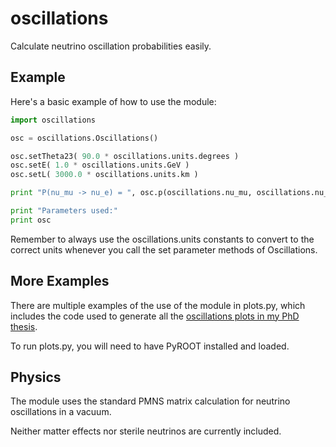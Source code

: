 # oscillations

Calculate neutrino oscillation probabilities easily.

## Example

Here's a basic example of how to use the module:

```python
import oscillations

osc = oscillations.Oscillations()

osc.setTheta23( 90.0 * oscillations.units.degrees )
osc.setE( 1.0 * oscillations.units.GeV )
osc.setL( 3000.0 * oscillations.units.km )

print "P(nu_mu -> nu_e) = ", osc.p(oscillations.nu_mu, oscillations.nu_e)

print "Parameters used:"
print osc
```

Remember to always use the oscillations.units constants to convert to the
correct units whenever you call the set parameter methods of Oscillations.

## More Examples

There are multiple examples of the use of the module in plots.py, which
includes the code used to generate all the [oscillations plots in my PhD
thesis](http://danielscully.co.uk/thesis/neutrinos.html#section-oscillation-measurment).

To run plots.py, you will need to have PyROOT installed and loaded.

## Physics

The module uses the standard PMNS matrix calculation for neutrino oscillations
in a vacuum.

Neither matter effects nor sterile neutrinos are currently included.
